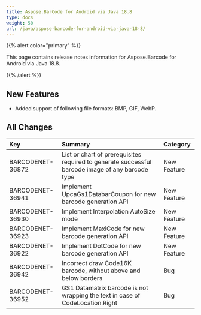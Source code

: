 ```yaml
---
title: Aspose.BarCode for Android via Java 18.8
type: docs
weight: 50
url: /java/aspose-barcode-for-android-via-java-18-8/
---
```






{{% alert color="primary" %}} 

This page contains release notes information for Aspose.Barcode for Android via Java 18.8.

{{% /alert %}} 


## **New Features**
- Added support of following file formats: BMP, GIF, WebP.
## **All Changes**

|**Key**|**Summary**|**Category**|
| :- | :- | :- |
|BARCODENET-36872|List or chart of prerequisites required to generate successful barcode image of any barcode type |New Feature|
|BARCODENET-36941|Implement UpcaGs1DatabarCoupon for new barcode generation API |New Feature|
|BARCODENET-36930|Implement Interpolation AutoSize mode |New Feature|
|BARCODENET-36923|Implement MaxiCode for new barcode generation API |New Feature|
|BARCODENET-36922|Implement DotCode for new barcode generation API|New Feature|
|BARCODENET-36942|Incorrect draw Code16K barcode, without above and below borders |Bug|
|BARCODENET-36952|GS1 Datamatrix barcode is not wrapping the text in case of CodeLocation.Right|Bug|

